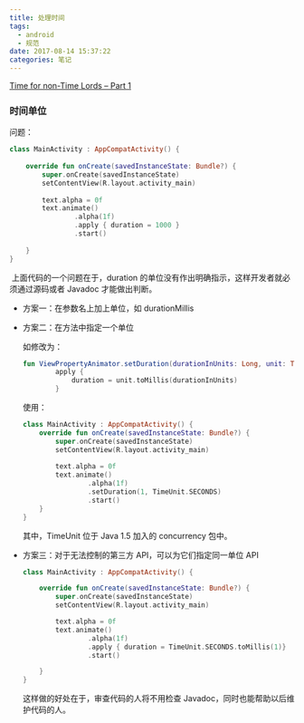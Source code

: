 ```yaml
---
title: 处理时间
tags:
  - android
  - 规范
date: 2017-08-14 15:37:22
categories: 笔记
---
```


[Time for non-Time Lords – Part 1](https://blog.stylingandroid.com/time-for-non-time-lords-part-1/)

### 时间单位

问题：

```kotlin
class MainActivity : AppCompatActivity() {
 
    override fun onCreate(savedInstanceState: Bundle?) {
        super.onCreate(savedInstanceState)
        setContentView(R.layout.activity_main)
 
        text.alpha = 0f
        text.animate()
                .alpha(1f)
                .apply { duration = 1000 }
                .start()
 
    }
}
```

​	上面代码的一个问题在于，duration 的单位没有作出明确指示，这样开发者就必须通过源码或者 Javadoc 才能做出判断。

+ 方案一：在参数名上加上单位，如 durationMillis

+ 方案二：在方法中指定一个单位

  如修改为：

  ```kotlin
  fun ViewPropertyAnimator.setDuration(durationInUnits: Long, unit: TimeUnit): ViewPropertyAnimator =
          apply {
              duration = unit.toMillis(durationInUnits)
          }
  ```

  使用：

  ```kotlin
  class MainActivity : AppCompatActivity() {
      override fun onCreate(savedInstanceState: Bundle?) {
          super.onCreate(savedInstanceState)
          setContentView(R.layout.activity_main)
   
          text.alpha = 0f
          text.animate()
                  .alpha(1f)
                  .setDuration(1, TimeUnit.SECONDS)
                  .start()
      }
  }
  ```

  其中，TimeUnit 位于 Java 1.5 加入的 concurrency 包中。

+ 方案三：对于无法控制的第三方 API，可以为它们指定同一单位 API

  ```kotlin
  class MainActivity : AppCompatActivity() {

      override fun onCreate(savedInstanceState: Bundle?) {
          super.onCreate(savedInstanceState)
          setContentView(R.layout.activity_main)

          text.alpha = 0f
          text.animate()
                  .alpha(1f)
                  .apply { duration = TimeUnit.SECONDS.toMillis(1)}
                  .start()

      }
  }
  ```

  这样做的好处在于，审查代码的人将不用检查  Javadoc，同时也能帮助以后维护代码的人。
